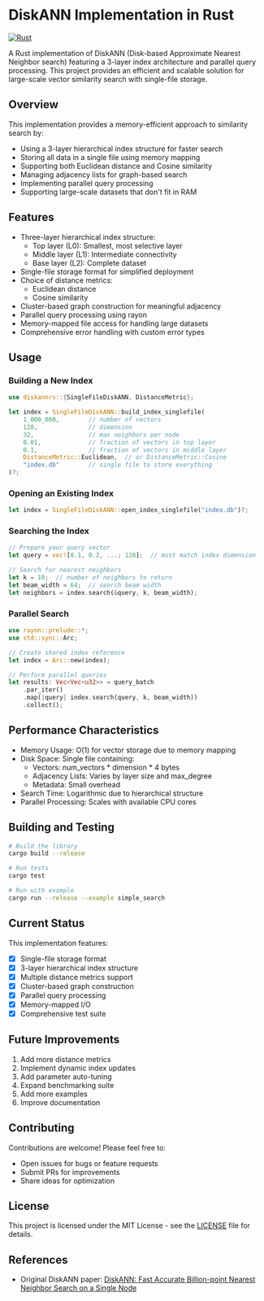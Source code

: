 # DiskANN Implementation in Rust

[![Rust](https://github.com/lukaesch/diskann-rs/actions/workflows/rust.yml/badge.svg?branch=main)](https://github.com/lukaesch/diskann-rs/actions/workflows/rust.yml)

A Rust implementation of DiskANN (Disk-based Approximate Nearest Neighbor search) featuring a 3-layer index architecture and parallel query processing. This project provides an efficient and scalable solution for large-scale vector similarity search with single-file storage.

## Overview

This implementation provides a memory-efficient approach to similarity search by:
- Using a 3-layer hierarchical index structure for faster search
- Storing all data in a single file using memory mapping
- Supporting both Euclidean distance and Cosine similarity
- Managing adjacency lists for graph-based search
- Implementing parallel query processing
- Supporting large-scale datasets that don't fit in RAM

## Features

- Three-layer hierarchical index structure:
  - Top layer (L0): Smallest, most selective layer
  - Middle layer (L1): Intermediate connectivity
  - Base layer (L2): Complete dataset
- Single-file storage format for simplified deployment
- Choice of distance metrics:
  - Euclidean distance
  - Cosine similarity
- Cluster-based graph construction for meaningful adjacency
- Parallel query processing using rayon
- Memory-mapped file access for handling large datasets
- Comprehensive error handling with custom error types

## Usage

### Building a New Index

```rust
use diskannrs::{SingleFileDiskANN, DistanceMetric};

let index = SingleFileDiskANN::build_index_singlefile(
    1_000_000,        // number of vectors
    128,              // dimension
    32,               // max neighbors per node
    0.01,             // fraction of vectors in top layer
    0.1,              // fraction of vectors in middle layer
    DistanceMetric::Euclidean,  // or DistanceMetric::Cosine
    "index.db"        // single file to store everything
)?;
```

### Opening an Existing Index

```rust
let index = SingleFileDiskANN::open_index_singlefile("index.db")?;
```

### Searching the Index

```rust
// Prepare your query vector
let query = vec![0.1, 0.2, ...; 128];  // must match index dimension

// Search for nearest neighbors
let k = 10;  // number of neighbors to return
let beam_width = 64;  // search beam width
let neighbors = index.search(&query, k, beam_width);
```

### Parallel Search

```rust
use rayon::prelude::*;
use std::sync::Arc;

// Create shared index reference
let index = Arc::new(index);

// Perform parallel queries
let results: Vec<Vec<u32>> = query_batch
    .par_iter()
    .map(|query| index.search(query, k, beam_width))
    .collect();
```

## Performance Characteristics

- Memory Usage: O(1) for vector storage due to memory mapping
- Disk Space: Single file containing:
  - Vectors: num_vectors * dimension * 4 bytes
  - Adjacency Lists: Varies by layer size and max_degree
  - Metadata: Small overhead
- Search Time: Logarithmic due to hierarchical structure
- Parallel Processing: Scales with available CPU cores

## Building and Testing

```bash
# Build the library
cargo build --release

# Run tests
cargo test

# Run with example
cargo run --release --example simple_search
```

## Current Status

This implementation features:
- [x] Single-file storage format
- [x] 3-layer hierarchical index structure
- [x] Multiple distance metrics support
- [x] Cluster-based graph construction
- [x] Parallel query processing
- [x] Memory-mapped I/O
- [x] Comprehensive test suite

## Future Improvements

1. Add more distance metrics
2. Implement dynamic index updates
3. Add parameter auto-tuning
4. Expand benchmarking suite
5. Add more examples
6. Improve documentation

## Contributing

Contributions are welcome! Please feel free to:
- Open issues for bugs or feature requests
- Submit PRs for improvements
- Share ideas for optimization

## License

This project is licensed under the MIT License - see the [LICENSE](LICENSE) file for details.

## References

- Original DiskANN paper: [DiskANN: Fast Accurate Billion-point Nearest Neighbor Search on a Single Node](https://www.microsoft.com/en-us/research/publication/diskann-fast-accurate-billion-point-nearest-neighbor-search-on-a-single-node/)
